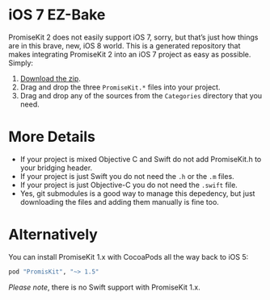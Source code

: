 # iOS 7 EZ-Bake

PromiseKit 2 does not easily support iOS 7, sorry, but that’s just how things are in this brave, new, iOS 8 world. This is a generated repository that makes integrating PromiseKit 2 into an iOS 7 project as easy as possible. Simply:

 1. [Download the zip](https://github.com/mxcl/PMKiOS7/archive/master.zip).
 2. Drag and drop the three `PromiseKit.*` files into your project.
 3. Drag and drop any of the sources from the `Categories` directory that you need.

# More Details

* If your project is mixed Objective C and Swift do not add PromiseKit.h to your bridging header.
* If your project is just Swift you do not need the `.h` or the `.m` files.
* If your project is just Objective-C you do not need the `.swift` file.
* Yes, git submodules is a good way to manage this depedency, but just downloading the files and adding them manually is fine too.

# Alternatively

You can install PromiseKit 1.x with CocoaPods all the way back to iOS 5:

```ruby
pod "PromisKit", "~> 1.5"
```

*Please note*, there is no Swift support with PromiseKit 1.x.

